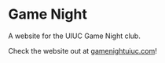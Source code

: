# Game Night
A website for the UIUC Game Night club.

Check the website out at [gamenightuiuc.com](gamenightuiuc.com)!
